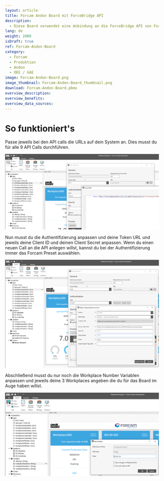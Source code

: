 ```yaml
---
layout: article
title: Forcam Andon Board mit ForceBridge API
description: 
  - Diese Board verwendet eine Anbindung an die ForceBridge API von Forcam. Es werden zu drei Workplaces jeweils Werte zur Operation und zur Gesamtanlageneffektivität (GAE / OEE) von der API abgerufen und in Form eines Andon Dashboards dargestellt. 
lang: de
weight: 2000
isDraft: true
ref: Forcam-Andon-Board
category:
  - Forcam
  - Produktion
  - Andon
  - OEE / GAE
image: Forcam-Andon-Board.png
image_thumbnail: Forcam-Andon-Board_thumbnail.png
download: Forcam-Andon-Board.pbmx
overview_description:
overview_benefits:
overview_data_sources:
---
```

# So funktioniert's

Passe jeweils bei den API calls die URLs auf dein System an. Dies musst du für alle 9 API Calls durchführen.

![](img/forcam-edit-json-call-url.png)

 Nun musst du die Authentifizierung anpassen und deine Token URL und jeweils deine Client ID und deinen Client Secret anpassen. Wenn du einen neuen Call an die API anlegen willst, kannst du bei der Authentifizierung immer das Forcam Preset auswählen.

 ![](img/forcam-edit-authentication.png)

 Abschließend musst du nur noch die Workplace Number Variablen anpassen und jeweils deine 3 Workplaces angeben die du für das Board im Auge haben willst.

 ![](img/forcam-edit-workplace-number.png)
